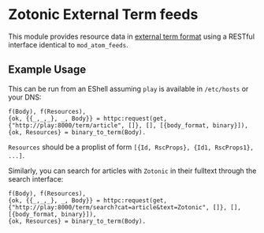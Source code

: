 Zotonic External Term feeds
===========================
This module provides resource data in [external term format](http://www.erlang.org/doc/apps/erts/erl_ext_dist.html) using a RESTful interface identical to `mod_atom_feeds`.

Example Usage
-------------
This can be run from an EShell assuming `play` is available in `/etc/hosts` or your DNS:

	f(Body), f(Resources),
	{ok, {{_,_,_}, _, Body}} = httpc:request(get, {"http://play:8000/term/article", []}, [], [{body_format, binary}]),
	{ok, Resources} = binary_to_term(Body).

`Resources` should be a proplist of form `[{Id, RscProps}, {Id1, RscProps1}, ...]`.

Similarly, you can search for articles with `Zotonic` in their fulltext through the search interface:

	f(Body), f(Resources),
	{ok, {{_,_,_}, _, Body}} = httpc:request(get, {"http://play:8000/term/search?cat=article&text=Zotonic", []}, [], [{body_format, binary}]),
	{ok, Resources} = binary_to_term(Body).
